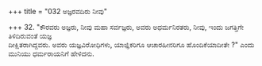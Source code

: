 +++
title = "032 ಅಜ್ಞರವದಿರು ನೀವು"

+++
32. "ಕೌರವರು ಅಜ್ಞರು, ನೀವು ಮಹಾ ಸರ್ವಜ್ಞರು, ಅವರು ಅಧರ್ಮನಿರತರು, ನೀವು, ಇಂದು ಜಗತ್ತಿಗೇ ತಿಳಿದಿರುವಂತೆ ಯಜ್ಞ   
ದೀಕ್ಷಿತರಾಗಿದ್ದವರು. ಅವರು ಯಜ್ಞವಿರೋಧಿಗಳು, ಯಾಜ್ಞಿಕರಿಗೂ ಆಚಾರಹೀನರಿಗೂ ಹೊಂದಿಕೆಯಾದೀತೇ ?" ಎಂದು ಮುನಿಯು ಧರ್ಮರಾಯನಿಗೆ ಹೇಳಿದನು.